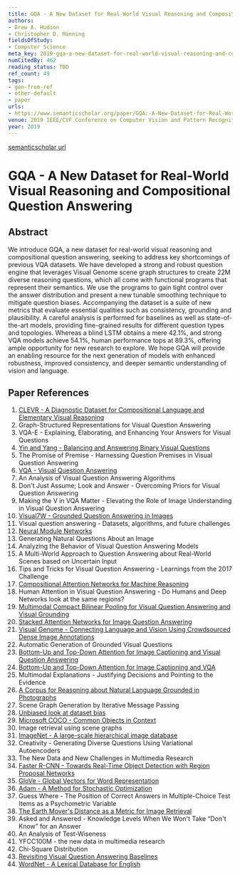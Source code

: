 ```yaml
---
title: GQA - A New Dataset for Real-World Visual Reasoning and Compositional Question Answering
authors:
- Drew A. Hudson
- Christopher D. Manning
fieldsOfStudy:
- Computer Science
meta_key: 2019-gqa-a-new-dataset-for-real-world-visual-reasoning-and-compositional-question-answering
numCitedBy: 462
reading_status: TBD
ref_count: 49
tags:
- gen-from-ref
- other-default
- paper
urls:
- https://www.semanticscholar.org/paper/GQA:-A-New-Dataset-for-Real-World-Visual-Reasoning-Hudson-Manning/1ab7f7c1d328589f25c79515b9a5d824d7ffbbd1?sort=total-citations
venue: 2019 IEEE/CVF Conference on Computer Vision and Pattern Recognition (CVPR)
year: 2019
---
```


[semanticscholar url](https://www.semanticscholar.org/paper/GQA:-A-New-Dataset-for-Real-World-Visual-Reasoning-Hudson-Manning/1ab7f7c1d328589f25c79515b9a5d824d7ffbbd1?sort=total-citations)

# GQA - A New Dataset for Real-World Visual Reasoning and Compositional Question Answering

## Abstract

We introduce GQA, a new dataset for real-world visual reasoning and compositional question answering, seeking to address key shortcomings of previous VQA datasets. We have developed a strong and robust question engine that leverages Visual Genome scene graph structures to create 22M diverse reasoning questions, which all come with functional programs that represent their semantics. We use the programs to gain tight control over the answer distribution and present a new tunable smoothing technique to mitigate question biases. Accompanying the dataset is a suite of new metrics that evaluate essential qualities such as consistency, grounding and plausibility. A careful analysis is performed for baselines as well as state-of-the-art models, providing fine-grained results for different question types and topologies. Whereas a blind LSTM obtains a mere 42.1%, and strong VQA models achieve 54.1%, human performance tops at 89.3%, offering ample opportunity for new research to explore. We hope GQA will provide an enabling resource for the next generation of models with enhanced robustness, improved consistency, and deeper semantic understanding of vision and language.

## Paper References

1. [CLEVR - A Diagnostic Dataset for Compositional Language and Elementary Visual Reasoning](2017-clevr-a-diagnostic-dataset-for-compositional-language-and-elementary-visual-reasoning)
2. Graph-Structured Representations for Visual Question Answering
3. VQA-E - Explaining, Elaborating, and Enhancing Your Answers for Visual Questions
4. [Yin and Yang - Balancing and Answering Binary Visual Questions](2016-yin-and-yang-balancing-and-answering-binary-visual-questions)
5. The Promise of Premise - Harnessing Question Premises in Visual Question Answering
6. [VQA - Visual Question Answering](2015-vqa-visual-question-answering)
7. An Analysis of Visual Question Answering Algorithms
8. Don't Just Assume; Look and Answer - Overcoming Priors for Visual Question Answering
9. Making the V in VQA Matter - Elevating the Role of Image Understanding in Visual Question Answering
10. [Visual7W - Grounded Question Answering in Images](2016-visual7w-grounded-question-answering-in-images)
11. Visual question answering - Datasets, algorithms, and future challenges
12. [Neural Module Networks](2016-neural-module-networks)
13. Generating Natural Questions About an Image
14. Analyzing the Behavior of Visual Question Answering Models
15. A Multi-World Approach to Question Answering about Real-World Scenes based on Uncertain Input
16. Tips and Tricks for Visual Question Answering - Learnings from the 2017 Challenge
17. [Compositional Attention Networks for Machine Reasoning](2018-compositional-attention-networks-for-machine-reasoning)
18. Human Attention in Visual Question Answering - Do Humans and Deep Networks look at the same regions?
19. [Multimodal Compact Bilinear Pooling for Visual Question Answering and Visual Grounding](2016-multimodal-compact-bilinear-pooling-for-visual-question-answering-and-visual-grounding)
20. [Stacked Attention Networks for Image Question Answering](2016-stacked-attention-networks-for-image-question-answering)
21. [Visual Genome - Connecting Language and Vision Using Crowdsourced Dense Image Annotations](2016-visual-genome-connecting-language-and-vision-using-crowdsourced-dense-image-annotations)
22. Automatic Generation of Grounded Visual Questions
23. [Bottom-Up and Top-Down Attention for Image Captioning and Visual Question Answering](2018-bottom-up-and-top-down-attention-for-image-captioning-and-visual-question-answering)
24. [Bottom-Up and Top-Down Attention for Image Captioning and VQA](2017-bottom-up-and-top-down-attention-for-image-captioning-and-vqa)
25. Multimodal Explanations - Justifying Decisions and Pointing to the Evidence
26. [A Corpus for Reasoning about Natural Language Grounded in Photographs](2019-a-corpus-for-reasoning-about-natural-language-grounded-in-photographs)
27. Scene Graph Generation by Iterative Message Passing
28. [Unbiased look at dataset bias](2011-unbiased-look-at-dataset-bias)
29. [Microsoft COCO - Common Objects in Context](2014-microsoft-coco-common-objects-in-context)
30. Image retrieval using scene graphs
31. [ImageNet - A large-scale hierarchical image database](2009-imagenet-a-large-scale-hierarchical-image-database)
32. Creativity - Generating Diverse Questions Using Variational Autoencoders
33. The New Data and New Challenges in Multimedia Research
34. [Faster R-CNN - Towards Real-Time Object Detection with Region Proposal Networks](2015-faster-r-cnn.md)
35. [GloVe - Global Vectors for Word Representation](2014-glove-global-vectors-for-word-representation)
36. [Adam - A Method for Stochastic Optimization](2015-adam-a-method-for-stochastic-optimization)
37. Guess Where - The Position of Correct Answers in Multiple-Choice Test Items as a Psychometric Variable
38. [The Earth Mover's Distance as a Metric for Image Retrieval](2004-the-earth-mover-s-distance-as-a-metric-for-image-retrieval)
39. Asked and Answered - Knowledge Levels When We Won't Take “Don't Know” for an Answer
40. An Analysis of Test-Wiseness
41. YFCC100M - the new data in multimedia research
42. Chi-Square Distribution
43. [Revisiting Visual Question Answering Baselines](2016-revisiting-visual-question-answering-baselines)
44. [WordNet - A Lexical Database for English](1992-wordnet-a-lexical-database-for-english)
